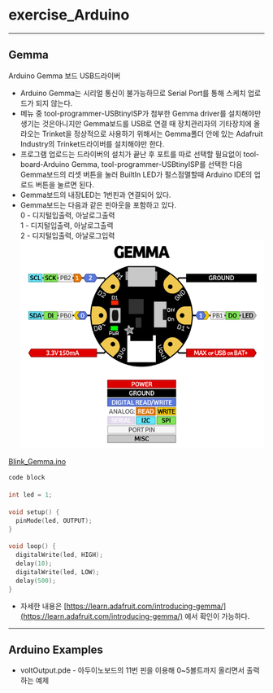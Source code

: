 # exercise_Arduino

---
## Gemma
Arduino Gemma 보드 USB드라이버
- Arduino Gemma는 시리얼 통신이 불가능하므로 Serial Port를 통해 스케치 업로드가 되지 않는다.  
- 메뉴 중 tool-programmer-USBtinyISP가 첨부한 Gemma driver를 설치해야만 생기는 것은아니지만 Gemma보드를 USB로 연결 때 장치관리자의 기타장치에 올라오는 Trinket을 정상적으로 사용하기 위해서는 Gemma폴더 안에 있는 Adafruit Industry의 Trinket드라이버를 설치해야만 한다.  
- 프로그램 업로드는 드라이버의 설치가 끝난 후 포트를 따로 선택할 필요없이 tool-board-Arduino Gemma, tool-programmer-USBtinyISP를 선택한 다음 Gemma보드의 리셋 버튼을 눌러 BuiltIn LED가 펄스점멸할때 Arduino IDE의 업로드 버튼을 눌르면 된다.  
- Gemma보드의 내장LED는 1번핀과 연결되어 있다.  
- Gemma보드는 다음과 같은 핀아웃을 포함하고 있다.  
0 - 디지털입출력, 아날로그출력  
1 - 디지털입출력, 아날로그출력  
2 - 디지털입출력, 아날로그입력  
![](https://github.com/mtinet/exercise_Arduino/blob/master/gemma/gemma.png?raw=true)
 
[Blink_Gemma.ino](https://github.com/mtinet/exercise_Arduino/blob/master/gemma/Blink_Gemma.ino)

```cpp
code block

int led = 1;

void setup() {
  pinMode(led, OUTPUT);
}

void loop() {
  digitalWrite(led, HIGH);
  delay(10);              
  digitalWrite(led, LOW); 
  delay(500);             
}
```

- 자세한 내용은 [https://learn.adafruit.com/introducing-gemma/](https://learn.adafruit.com/introducing-gemma/) 에서 확인이 가능하다.

---
## Arduino Examples
- voltOutput.pde - 아두이노보드의 11번 핀을 이용해 0~5볼트까지 올리면서 출력하는 예제  
